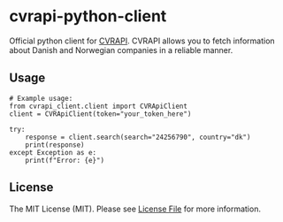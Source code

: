 # cvrapi-python-client
Official python client for [CVRAPI](https://cvrapi.dk/documentation).
CVRAPI allows you to fetch information about Danish and Norwegian companies in a reliable manner.


Usage
----
```
# Example usage:
from cvrapi_client.client import CVRApiClient
client = CVRApiClient(token="your_token_here")

try:
    response = client.search(search="24256790", country="dk")
    print(response)
except Exception as e:
    print(f"Error: {e}")

```

License
----
The MIT License (MIT). Please see [License File](LICENSE) for more information.
